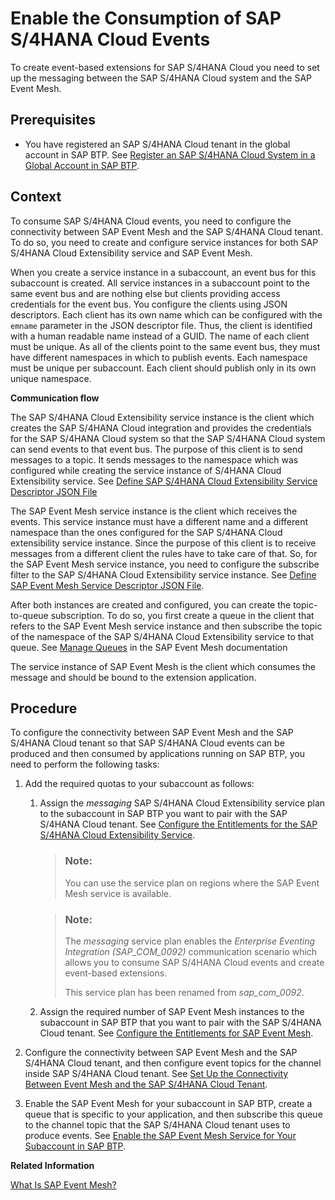<!-- loiod476ff058bf1413a9505c5c25cfce86b -->

# Enable the Consumption of SAP S/4HANA Cloud Events

To create event-based extensions for SAP S/4HANA Cloud you need to set up the messaging between the SAP S/4HANA Cloud system and the SAP Event Mesh.



<a name="loiod476ff058bf1413a9505c5c25cfce86b__section_ish_qzy_khb"/>

## Prerequisites

-   You have registered an SAP S/4HANA Cloud tenant in the global account in SAP BTP. See [Register an SAP S/4HANA Cloud System in a Global Account in SAP BTP](register-an-sap-s-4hana-cloud-system-in-a-global-account-in-sap-btp-28171b6.md).




<a name="loiod476ff058bf1413a9505c5c25cfce86b__section_u1b_1n3_qnb"/>

## Context

To consume SAP S/4HANA Cloud events, you need to configure the connectivity between SAP Event Mesh and the SAP S/4HANA Cloud tenant. To do so, you need to create and configure service instances for both SAP S/4HANA Cloud Extensibility service and SAP Event Mesh.

When you create a service instance in a subaccount, an event bus for this subaccount is created. All service instances in a subaccount point to the same event bus and are nothing else but clients providing access credentials for the event bus. You configure the clients using JSON descriptors. Each client has its own name which can be configured with the `emname` parameter in the JSON descriptor file. Thus, the client is identified with a human readable name instead of a GUID. The name of each client must be unique. As all of the clients point to the same event bus, they must have different namespaces in which to publish events. Each namespace must be unique per subaccount. Each client should publish only in its own unique namespace.

**Communication flow**

The SAP S/4HANA Cloud Extensibility service instance is the client which creates the SAP S/4HANA Cloud integration and provides the credentials for the SAP S/4HANA Cloud system so that the SAP S/4HANA Cloud system can send events to that event bus. The purpose of this client is to send messages to a topic. It sends messages to the namespace which was configured while creating the service instance of S/4HANA Cloud Extensibility service. See [Define SAP S/4HANA Cloud Extensibility Service Descriptor JSON File](define-sap-s-4hana-cloud-extensibility-service-descriptor-json-file-2d50d91.md)

The SAP Event Mesh service instance is the client which receives the events. This service instance must have a different name and a different namespace than the ones configured for the SAP S/4HANA Cloud extensibility service instance. Since the purpose of this client is to receive messages from a different client the rules have to take care of that. So, for the SAP Event Mesh service instance, you need to configure the subscribe filter to the SAP S/4HANA Cloud Extensibility service instance. See [Define SAP Event Mesh Service Descriptor JSON File](define-sap-event-mesh-service-descriptor-json-file-5722fc4.md).

After both instances are created and configured, you can create the topic-to-queue subscription. To do so, you first create a queue in the client that refers to the SAP Event Mesh service instance and then subscribe the topic of the namespace of the SAP S/4HANA Cloud Extensibility service to that queue. See [Manage Queues](https://help.sap.com/viewer/bf82e6b26456494cbdd197057c09979f/Cloud/en-US/57af1bd4e8f54b0a9b36414a5ec6b800.html) in the SAP Event Mesh documentation

The service instance of SAP Event Mesh is the client which consumes the message and should be bound to the extension application.



<a name="loiod476ff058bf1413a9505c5c25cfce86b__section_p15_pzy_khb"/>

## Procedure

To configure the connectivity between SAP Event Mesh and the SAP S/4HANA Cloud tenant so that SAP S/4HANA Cloud events can be produced and then consumed by applications running on SAP BTP, you need to perform the following tasks:

1.  Add the required quotas to your subaccount as follows:
    1.  Assign the *messaging* SAP S/4HANA Cloud Extensibility service plan to the subaccount in SAP BTP you want to pair with the SAP S/4HANA Cloud tenant. See [Configure the Entitlements for the SAP S/4HANA Cloud Extensibility Service](configure-the-entitlements-for-the-sap-s-4hana-cloud-extensibility-service-65ad330.md).

        > ### Note:  
        > You can use the service plan on regions where the SAP Event Mesh service is available.

        > ### Note:  
        > The *messaging* service plan enables the *Enterprise Eventing Integration \(SAP\_COM\_0092\)* communication scenario which allows you to consume SAP S/4HANA Cloud events and create event-based extensions.
        > 
        > This service plan has been renamed from *sap\_com\_0092*.

    2.  Assign the required number of SAP Event Mesh instances to the subaccount in SAP BTP that you want to pair with the SAP S/4HANA Cloud tenant. See [Configure the Entitlements for SAP Event Mesh](configure-the-entitlements-for-sap-event-mesh-b7e88ab.md).

2.  Configure the connectivity between SAP Event Mesh and the SAP S/4HANA Cloud tenant, and then configure event topics for the channel inside SAP S/4HANA Cloud tenant. See [Set Up the Connectivity Between Event Mesh and the SAP S/4HANA Cloud Tenant](set-up-the-connectivity-between-event-mesh-and-the-sap-s-4hana-cloud-tenant-13c0366.md).
3.  Enable the SAP Event Mesh for your subaccount in SAP BTP, create a queue that is specific to your application, and then subscribe this queue to the channel topic that the SAP S/4HANA Cloud tenant uses to produce events. See [Enable the SAP Event Mesh Service for Your Subaccount in SAP BTP](enable-the-sap-event-mesh-service-for-your-subaccount-in-sap-btp-fddd263.md).

**Related Information**  


[What Is SAP Event Mesh?](https://help.sap.com/viewer/bf82e6b26456494cbdd197057c09979f/Cloud/en-US/df532e8735eb4322b00bfc7e42f84e8d.html)

